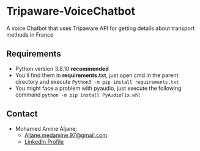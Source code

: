 # Tripaware-VoiceChatbot
A voice Chatbot that uses Tripaware API for getting details about transport methods in France

 ## Requirements
  - Python version 3.8.10 **recommended**
  - You'll find them in **requirements.txt**, just open cmd in the parent directory and execute ```Python3 -m pip install requirements.txt```
  - You might face a problem with pyaudio, just execute the following command ```python -m pip install PyAudioFix.whl```

## Contact
   - Mohamed Amine Aljane;
     - Aljane.medamine.97@gmail.com
     - [LinkedIn Profile](https://www.linkedin.com/in/almedamine/)
